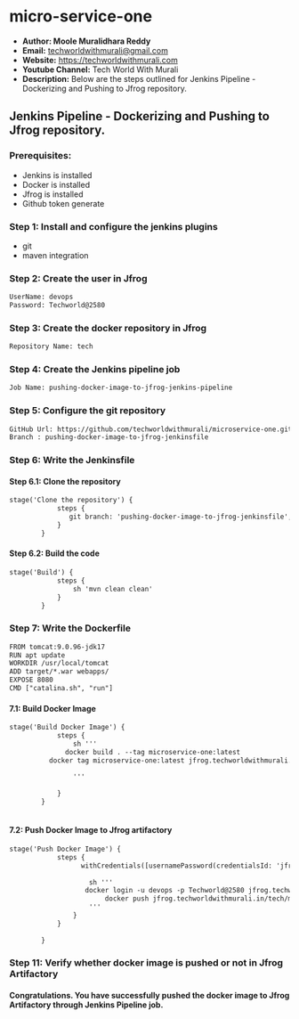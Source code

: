 # micro-service-one

+ <b>Author: Moole Muralidhara Reddy</b></br>
+ <b>Email:</b> techworldwithmurali@gmail.com</br>
+ <b>Website:</b> https://techworldwithmurali.com </br>
+ <b>Youtube Channel:</b> Tech World With Murali</br>
+ <b>Description:</b> Below are the steps outlined for Jenkins Pipeline - Dockerizing and Pushing to Jfrog repository.</br>

## Jenkins Pipeline - Dockerizing and Pushing to Jfrog repository.

### Prerequisites:
  + Jenkins is installed
  + Docker is installed
  + Jfrog is installed
  + Github token generate

### Step 1: Install and configure the jenkins plugins
  + git
  + maven integration
  
### Step 2: Create the user in Jfrog
```xml
UserName: devops
Password: Techworld@2580
```
### Step 3: Create the docker repository in Jfrog
```xml
Repository Name: tech
```

### Step 4: Create the Jenkins pipeline job
```xml
Job Name: pushing-docker-image-to-jfrog-jenkins-pipeline
```

### Step 5: Configure the git repository
```xml
GitHub Url: https://github.com/techworldwithmurali/microservice-one.git
Branch : pushing-docker-image-to-jfrog-jenkinsfile
```


### Step 6: Write the Jenkinsfile
   #### Step 6.1: Clone the repository 
```xml
stage('Clone the repository') {
            steps {
               git branch: 'pushing-docker-image-to-jfrog-jenkinsfile', credentialsId: 'github-credentials', url: 'https://github.com/techworldwithmurali/microservice-one.git'
            }
        }
```
   #### Step 6.2: Build the code
```xml
stage('Build') {
            steps {
                sh 'mvn clean clean'
            }
        }
```
### Step 7: Write the Dockerfile
```xml
FROM tomcat:9.0.96-jdk17
RUN apt update
WORKDIR /usr/local/tomcat
ADD target/*.war webapps/
EXPOSE 8080
CMD ["catalina.sh", "run"]
```
   #### 7.1: Build Docker Image
```xml
stage('Build Docker Image') {
            steps {
                sh '''
              docker build . --tag microservice-one:latest
          docker tag microservice-one:latest jfrog.techworldwithmurali.in/tech/microservice-one:latest
                
                '''
                
            }
        }
   
```
 #### 7.2: Push Docker Image to Jfrog artifactory
```xml
stage('Push Docker Image') {
            steps {
                  withCredentials([usernamePassword(credentialsId: 'jfrog-cred', passwordVariable: 'JFROG_PASSWORD', usernameVariable: 'JFROG_USER_NAME')]) {
       
                    sh '''
                   docker login -u devops -p Techworld@2580 jfrog.techworldwithmurali.in
                        docker push jfrog.techworldwithmurali.in/tech/microservice-one:latest
                    '''
                }
            } 
            
        }
```


### Step 11: Verify whether docker image is pushed or not in Jfrog Artifactory

#### Congratulations. You have successfully pushed the docker image to Jfrog Artifactory through Jenkins Pipeline job.

